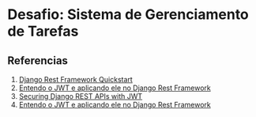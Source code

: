 # Desafio: Sistema de Gerenciamento de Tarefas


## Referencias

1. [Django Rest Framework Quickstart](https://www.django-rest-framework.org/tutorial/quickstart/) 
2. [Entendo o JWT e aplicando ele no Django Rest Framework](https://medium.com/@hudsonbrendon/autentica%C3%A7%C3%A3o-com-jwt-no-django-rest-framework-45626936c276)
3. [Securing Django REST APIs with JWT](https://medium.com/django-unleashed/securing-django-rest-apis-with-jwt-authentication-using-simple-jwt-a-step-by-step-guide-28efa84666fe)
4. [Entendo o JWT e aplicando ele no Django Rest Framework](https://medium.com/@hudsonbrendon/autentica%C3%A7%C3%A3o-com-jwt-no-django-rest-framework-45626936c276)

